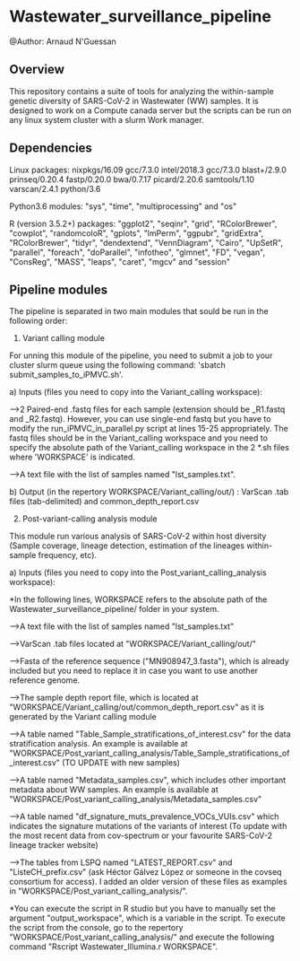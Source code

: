 # Wastewater_surveillance_pipeline
@Author: Arnaud N'Guessan

## Overview
This repository contains a suite of tools for analyzing the within-sample genetic diversity of SARS-CoV-2 in Wastewater (WW) samples. It is designed to work on a Compute canada server but the scripts can be run on any linux system cluster with a slurm Work manager.

## Dependencies
Linux packages: nixpkgs/16.09 gcc/7.3.0 intel/2018.3 gcc/7.3.0 blast+/2.9.0 prinseq/0.20.4 fastp/0.20.0 bwa/0.7.17 picard/2.20.6 samtools/1.10 varscan/2.4.1 python/3.6 

Python3.6 modules: "sys", "time", "multiprocessing" and "os"

R (version 3.5.2+) packages: "ggplot2", "seqinr", "grid", "RColorBrewer", "cowplot", "randomcoloR", "gplots", "lmPerm", "ggpubr", "gridExtra", "RColorBrewer", "tidyr", "dendextend", "VennDiagram", "Cairo", "UpSetR", "parallel", "foreach", "doParallel", "infotheo", "glmnet", "FD", "vegan", "ConsReg", "MASS", "leaps", "caret", "mgcv" and "session" 

## Pipeline modules
The pipeline is separated in two main modules that sould be run in the following order:
1. Variant calling module

For unning this module of the pipeline, you need to submit a job to your cluster slurm queue using the following command: 'sbatch submit_samples_to_iPMVC.sh'.
 
a) Inputs (files you need to copy into the Variant_calling workspace): 

-->2 Paired-end .fastq files for each sample (extension should be _R1.fastq and _R2.fastq). However, you can use single-end fastq but you have to modify the run_iPMVC_in_parallel.py script at lines 15-25 appropriately. The fastq files should be in the Variant_calling workspace and you need to specify the absolute path of the Variant_calling workspace in the 2 *.sh files where 'WORKSPACE' is indicated.

-->A text file with the list of samples named "lst_samples.txt".

b) Output (in the repertory WORKSPACE/Variant_calling/out/) : VarScan .tab files (tab-delimited) and common_depth_report.csv

2. Post-variant-calling analysis module

This module run various analysis of SARS-CoV-2 within host diversity (Sample coverage, lineage detection, estimation of the lineages within-sample frequency, etc).

a) Inputs (files you need to copy into the Post_variant_calling_analysis workspace):

*In the following lines, WORKSPACE refers to the absolute path of the Wastewater_surveillance_pipeline/ folder in your system.

-->A text file with the list of samples named "lst_samples.txt"

-->VarScan .tab files located at "WORKSPACE/Variant_calling/out/"

-->Fasta of the reference sequence ("MN908947_3.fasta"), which is already included but you need to replace it in case you want to use another reference genome.

-->The sample depth report file, which is located at "WORKSPACE/Variant_calling/out/common_depth_report.csv" as it is generated by the Variant calling module

-->A table named "Table_Sample_stratifications_of_interest.csv" for the data stratification analysis. An example is available at "WORKSPACE/Post_variant_calling_analysis/Table_Sample_stratifications_of_interest.csv" (TO UPDATE with new samples)

-->A table named "Metadata_samples.csv", which includes other important metadata about WW samples. An example is available at "WORKSPACE/Post_variant_calling_analysis/Metadata_samples.csv"

-->A table named "df_signature_muts_prevalence_VOCs_VUIs.csv" which indicates the signature mutations of the variants of interest (To update with the most recent data from cov-spectrum or your favourite SARS-CoV-2 lineage tracker website)

-->The tables from LSPQ named "LATEST_REPORT.csv" and "ListeCH_prefix.csv" (ask Héctor Gálvez López or someone in the covseq consortium for access). I added an older version of these files as examples in "WORKSPACE/Post_variant_calling_analysis/".

*You can execute the script in R studio but you have to manually set the argument "output_workspace", which is a variable in the script. To execute the script from the console, go to the repertory "WORKSPACE/Post_variant_calling_analysis/" and execute the following command "Rscript Wastewater_Illumina.r WORKSPACE".
